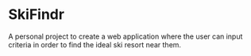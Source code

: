 # SkiFindr
A personal project to create a web application where the user can input criteria in order to find the ideal ski resort near them.
